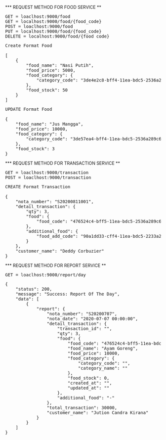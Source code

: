 *** REQUEST METHOD FOR FOOD SERVICE **
<pre>
GET = loaclhost:9000/food
GET = localhost:9000/food/{food_code}
POST = loaclhost:9000/food
PUT = localhost:9000/food/{food_code}
DELETE = localhost:9000/food/{food_code}
</pre>

<pre>
Create Format Food

[
    {
        "food_name": "Nasi Putih",
        "food_price": 5000,
        "food_category": {
            "category_code": "3de4e2c8-bff4-11ea-bdc5-2536a289c646"
        },
        "food_stock": 50
    }
]
</pre>

<pre>
UPDATE Format Food

{
    "food_name": "Jus Mangga",
    "food_price": 10000,
    "food_category": {
        "category_code": "3de57ea4-bff4-11ea-bdc5-2536a289c646"
    },
    "food_stock": 3
}
</pre>

*** REQUEST METHOD FOR TRANSACTION SERVICE **
<pre>
GET = loaclhost:9000/transaction
POST = loaclhost:9000/transaction
</pre>

<pre>
CREATE Format Transaction

{
    "nota_number": "S20200811001",
    "detail_transaction": {
        "qty": 3,
        "food": {
            "food_code": "476524c4-bff5-11ea-bdc5-2536a289c646"
        },
        "additional_food": {
            "food_add_code": "90a1dd33-cff4-11ea-bdc5-2233a289sc46"
        }
    },
    "customer_name": "Deddy Corbuzier"
}
</pre>

*** REQUEST METHOD FOR REPORT SERVICE **
<pre>
GET = loaclhost:9000/report/day
</pre>

<pre>
{
    "status": 200,
    "message": "Success: Report Of The Day",
    "data": [
        {
            "report": {
                "nota_number": "S20200707",
                "nota_date": "2020-07-07 00:00:00",
                "detail_transaction": {
                    "transaction_id": "",
                    "qty": 3,
                    "food": {
                        "food_code": "476524c4-bff5-11ea-bdc5-2536a289c646",
                        "food_name": "Ayam Goreng",
                        "food_price": 10000,
                        "food_category": {
                            "category_code": "",
                            "category_name": ""
                        },
                        "food_stock": 0,
                        "created_at": "",
                        "updated_at": ""
                    },
                    "additional_food": "-"
                },
                "total_transaction": 30000,
                "customer_name": "Jution Candra Kirana"
            }
        }
    ]
}
</pre>

